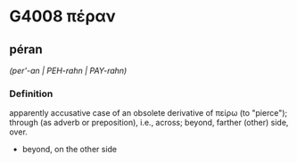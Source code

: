 # G4008 πέραν

## péran

_(per'-an | PEH-rahn | PAY-rahn)_

### Definition

apparently accusative case of an obsolete derivative of πείρω (to "pierce"); through (as adverb or preposition), i.e., across; beyond, farther (other) side, over.

- beyond, on the other side

